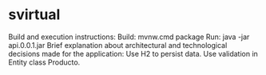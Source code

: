 # svirtual

Build and execution instructions:
Build: mvnw.cmd package
Run: java -jar api.0.0.1.jar
Brief explanation about architectural and technological decisions made for the application:
Use H2 to persist data.
Use validation in Entity class Producto.
